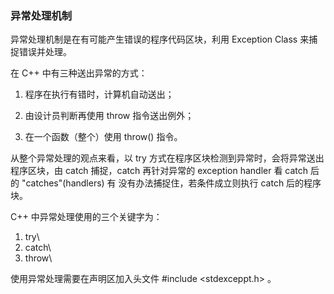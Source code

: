 ### 异常处理机制
异常处理机制是在有可能产生错误的程序代码区块，利用 Exception Class 来捕捉错误并处理。

在 C++ 中有三种送出异常的方式：

1. 程序在执行有错时，计算机自动送出；

2. 由设计员判断再使用 throw 指令送出例外；

3. 在一个函数（整个）使用 throw() 指令。


从整个异常处理的观点来看，以 try 方式在程序区块检测到异常时，会将异常送出程序区块，由
catch 捕捉，catch 再针对异常的 exception handler 看 catch 后的 "catches"(handlers) 有
没有办法捕捉住，若条件成立则执行 catch 后的程序块。

C++ 中异常处理使用的三个关键字为：

1. try\
2. catch\
3. throw\

使用异常处理需要在声明区加入头文件 #include <stdexceppt.h> 。

